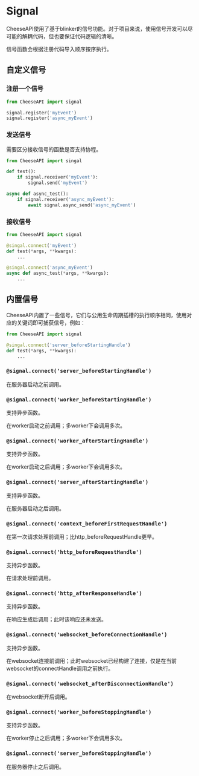 # **Signal**

CheeseAPI使用了基于blinker的信号功能。对于项目来说，使用信号开发可以尽可能的解耦代码，但也要保证代码逻辑的清晰。

信号函数会根据注册代码导入顺序按序执行。

## **自定义信号**

### **注册一个信号**

```python
from CheeseAPI import signal

signal.register('myEvent')
signal.register('async_myEvent')
```

### **发送信号**

需要区分接收信号的函数是否支持协程。

```python
from CheeseAPI import singal

def test():
    if signal.receiver('myEvent'):
        signal.send('myEvent')

async def async_test():
    if signal.receiver('async_myEvent'):
        await signal.async_send('async_myEvent')
```

### **接收信号**

```python
from CheeseAPI import signal

@singal.connect('myEvent')
def test(*args, **kwargs):
    ...

@singal.connect('async_myEvent')
async def async_test(*args, **kwargs):
    ...
```

## **内置信号**

CheeseAPI内置了一些信号，它们与公用生命周期插槽的执行顺序相同，使用对应的关键词即可捕获信号，例如：

```python
from CheeseAPI import signal

@singal.connect('server_beforeStartingHandle')
def test(*args, **kwargs):
    ...
```

### **`@signal.connect('server_beforeStartingHandle')`**

在服务器启动之前调用。

### **`@signal.connect('worker_beforeStartingHandle')`**

支持异步函数。

在worker启动之前调用；多worker下会调用多次。

### **`@signal.connect('worker_afterStartingHandle')`**

支持异步函数。

在worker启动之后调用；多worker下会调用多次。

### **`@signal.connect('server_afterStartingHandle')`**

支持异步函数。

在服务器启动之后调用。

### **`@signal.connect('context_beforeFirstRequestHandle')`**

在第一次请求处理前调用；比http_beforeRequestHandle更早。

### **`@signal.connect('http_beforeRequestHandle')`**

支持异步函数。

在请求处理前调用。

### **`@signal.connect('http_afterResponseHandle')`**

支持异步函数。

在响应生成后调用；此时该响应还未发送。

### **`@signal.connect('websocket_beforeConnectionHandle')`**

支持异步函数。

在websocket连接前调用；此时websocket已经构建了连接，仅是在当前websocket的connectHandle调用之前执行。

### **`@signal.connect('websocket_afterDisconnectionHandle')`**

在websocket断开后调用。

### **`@signal.connect('worker_beforeStoppingHandle')`**

支持异步函数。

在worker停止之后调用；多worker下会调用多次。

### **`@signal.connect('server_beforeStoppingHandle')`**

在服务器停止之后调用。

